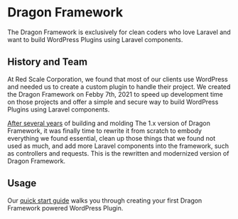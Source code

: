 # Dragon Framework
The Dragon Framework is exclusively for clean coders who love Laravel and want to build WordPress Plugins using Laravel components.

## History and Team
At Red Scale Corporation, we found that most of our clients use WordPress and needed us to create a custom plugin to handle their project. We created the Dragon Framework on Febby 7th, 2021 to speed up development time on those projects and offer a simple and secure way to build WordPress Plugins using Laravel components.

[After several years](https://gitlab.com/dragon-public/framework) of building and molding The 1.x version of Dragon Framework, it was finally time to rewrite it from scratch to embody everything we found essential, clean up those things that we found not used as much, and add more Laravel components into the framework, such as controllers and requests. This is the rewritten and modernized version of Dragon Framework.

## Usage

Our [quick start guide](https://dragon-framework-docs.readthedocs.io/en/latest/quick-start) walks you through creating your first Dragon Framework powered WordPress Plugin.
